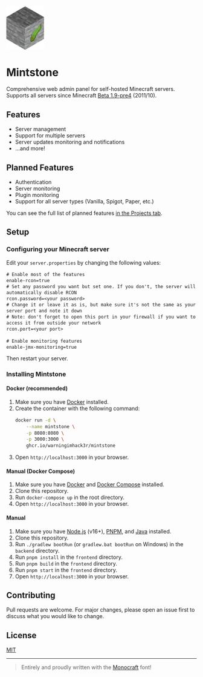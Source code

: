 <img src="frontend/static/Mintstone.png" alt="Mintstone Logo" width="100" />

# Mintstone

Comprehensive web admin panel for self-hosted Minecraft servers. Supports all servers since Minecraft [Beta 1.9-pre4](https://minecraft.fandom.com/wiki/Java_Edition_Beta_1.9_Prerelease_4) (2011/10).

## Features

- Server management
- Support for multiple servers
- Server updates monitoring and notifications
- ...and more!

## Planned Features

- Authentication
- Server monitoring
- Plugin monitoring
- Support for all server types (Vanilla, Spigot, Paper, etc.)

You can see the full list of planned features [in the Projects tab](https://github.com/WarningImHack3r/Mintstone/projects).

## Setup

### Configuring your Minecraft server

Edit your `server.properties` by changing the following values:

```properties
# Enable most of the features
enable-rcon=true
# Set any password you want but set one. If you don't, the server will automatically disable RCON
rcon.password=<your password>
# Change it or leave it as is, but make sure it's not the same as your server port and note it down
# Note: don't forget to open this port in your firewall if you want to access it from outside your network
rcon.port=<your port>

# Enable monitoring features
enable-jmx-monitoring=true
```

Then restart your server.

### Installing Mintstone

#### Docker (recommended)

1. Make sure you have [Docker](https://www.docker.com) installed.
2. Create the container with the following command:
    ```sh
    docker run -d \
        --name mintstone \
        -p 8080:8080 \
        -p 3000:3000 \
        ghcr.io/warningimhack3r/mintstone
    ```
3. Open `http://localhost:3000` in your browser.

#### Manual (Docker Compose)

1. Make sure you have [Docker](https://www.docker.com) and [Docker Compose](https://docs.docker.com/compose) installed.
2. Clone this repository.
3. Run `docker-compose up` in the root directory.
4. Open `http://localhost:3000` in your browser.

#### Manual

1. Make sure you have [Node.js](https://nodejs.org) (v16+), [PNPM](https://pnpm.io), and [Java](https://www.java.com) installed.
2. Clone this repository.
3. Run `./gradlew bootRun` (or `gradlew.bat bootRun` on Windows) in the `backend` directory.
4. Run `pnpm install` in the `frontend` directory.
5. Run `pnpm build` in the `frontend` directory.
6. Run `pnpm start` in the `frontend` directory.
7. Open `http://localhost:3000` in your browser.

## Contributing

Pull requests are welcome. For major changes, please open an issue first to discuss what you would like to change.

## License

[MIT](https://choosealicense.com/licenses/mit/)

---
> Entirely and proudly written with the [Monocraft](https://github.com/IdreesInc/Monocraft) font!
